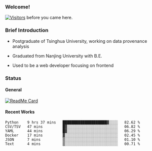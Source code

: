 ### Welcome!

[![Visitors](https://visitor-badge.laobi.icu/badge?page_id=HermitSun.HermitSun)]() before you came here.

### Brief Introduction

- Postgraduate of Tsinghua University, working on data provenance analysis

- Graduated from Nanjing University with B.E.

- Used to be a web developer focusing on frontend

### Status

#### General

[![ReadMe Card](https://github-readme-stats.hermitsun.vercel.app/api?username=HermitSun&count_private=true&show_icons=true)]()

#### Recent Works

<!--START_SECTION:waka-->

```text
Python    9 hrs 37 mins   ████████████████████▓░░░░   82.62 %
CSV/TSV   47 mins         █▓░░░░░░░░░░░░░░░░░░░░░░░   06.82 %
YAML      44 mins         █▓░░░░░░░░░░░░░░░░░░░░░░░   06.29 %
Docker    17 mins         ▓░░░░░░░░░░░░░░░░░░░░░░░░   02.45 %
JSON      7 mins          ▒░░░░░░░░░░░░░░░░░░░░░░░░   01.10 %
Text      4 mins          ▒░░░░░░░░░░░░░░░░░░░░░░░░   00.71 %
```

<!--END_SECTION:waka-->
